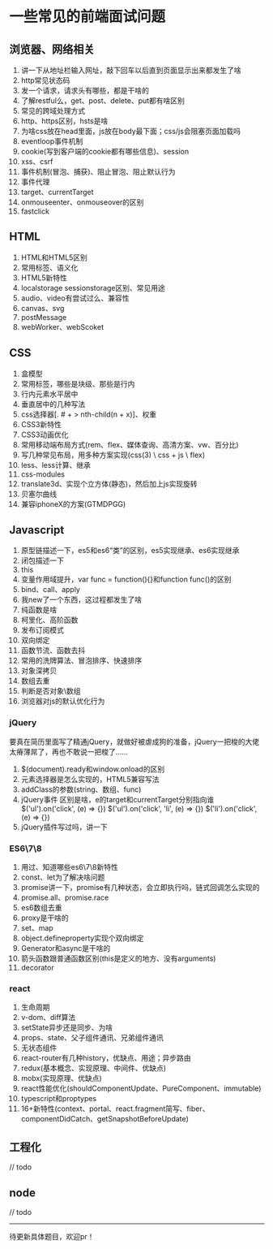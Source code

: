 # 一些常见的前端面试问题

## 浏览器、网络相关

1. 讲一下从地址栏输入网址，敲下回车以后直到页面显示出来都发生了啥
2. http常见状态码
3. 发一个请求，请求头有哪些，都是干啥的
4. 了解restful么，get、post、delete、put都有啥区别
5. 常见的跨域处理方式
6. http、https区别，hsts是啥
7. 为啥css放在head里面，js放在body最下面；css/js会阻塞页面加载吗
8. eventloop事件机制
9. cookie(写到客户端的cookie都有哪些信息)、session
10. xss、csrf
11. 事件机制(冒泡、捕获)、阻止冒泡、阻止默认行为
12. 事件代理
13. target、currentTarget
14. onmouseenter、onmouseover的区别
15. fastclick

## HTML

1. HTML和HTML5区别
2. 常用标签、语义化
3. HTML5新特性
4. localstorage sessionstorage区别、常见用途
5. audio、video有尝试过么、兼容性
6. canvas、svg
7. postMessage
8. webWorker、webScoket

## CSS

1. 盒模型
2. 常用标签，哪些是块级、那些是行内
3. 行内元素水平居中
4. 垂直居中的几种写法
5. css选择器[. #  + > nth-child(n + x)]、权重
6. CSS3新特性
7. CSS3动画优化
8. 常用移动端布局方式(rem、flex、媒体查询、高清方案、vw、百分比)
9. 写几种常见布局，用多种方案实现(css(3) \ css + js \ flex)
10. less、less计算、继承
11. css-modules
12. translate3d、实现个立方体(静态)，然后加上js实现旋转
13. 贝塞尔曲线
14. 兼容iphoneX的方案(GTMDPGG)

## Javascript

1. 原型链描述一下，es5和es6“类”的区别，es5实现继承、es6实现继承
2. 闭包描述一下
3. this
4. 变量作用域提升，var func = function(){}和function func()的区别
5. bind、call、apply
6. 我new了一个东西，这过程都发生了啥
7. 纯函数是啥
8. 柯里化、高阶函数
9. 发布订阅模式
10. 双向绑定
11. 函数节流、函数去抖
12. 常用的洗牌算法、冒泡排序、快速排序
13. 对象深拷贝
14. 数组去重
15. 判断是否对象\数组
16. 浏览器对js的默认优化行为

### jQuery

要真在简历里面写了精通jQuery，就做好被虐成狗的准备，jQuery一把梭的大佬太瘠薄屌了，再也不敢说一把梭了……

1. $(document).ready和window.onload的区别
2. 元素选择器是怎么实现的，HTML5兼容写法
3. addClass的参数(string、数组、func)
4. jQuery事件
  区别是啥，e的target和currentTarget分别指向谁
  \$('ul').on('click', (e) => {})
  \$('ul').on('click', 'li', (e) => {})
  \$('li').on('click', (e) => {})
5. jQuery插件写过吗，讲一下

### ES6\7\8

1. 用过、知道哪些es6\7\8新特性
2. const、let为了解决啥问题
3. promise讲一下，promise有几种状态，会立即执行吗，链式回调怎么实现的
4. promise.all、promise.race
5. es6数组去重
6. proxy是干啥的
7. set、map
8. object.defineproperty实现个双向绑定
9. Generator和async是干啥的
10. 箭头函数跟普通函数区别(this是定义的地方、没有arguments)
11. decorator

### react

1. 生命周期
2. v-dom、diff算法
3. setState异步还是同步、为啥
4. props、state、父子组件通讯、兄弟组件通讯
5. 无状态组件
6. react-router有几种history，优缺点、用途；异步路由
7. redux(基本概念、实现原理、中间件、优缺点)
8. mobx(实现原理、优缺点)
9. react性能优化(shouldComponentUpdate、PureComponent、immutable)
10. typescript和proptypes
11. 16+新特性(context、portal、react.fragment简写、fiber、componentDidCatch、getSnapshotBeforeUpdate)

## 工程化

// todo

## node

// todo

------

待更新具体题目，欢迎pr！